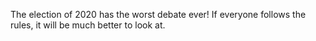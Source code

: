 The election of 2020 has the worst debate ever!
If everyone follows the rules, it will be much better to look at.
